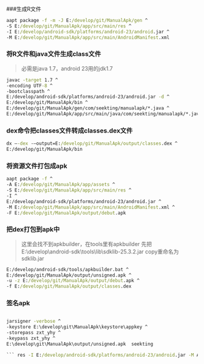 
###生成R文件
```cmd
aapt package -f -m -J E:/develop/git/ManualApk/gen ^
-S E:/develop/git/ManualApk/app/src/main/res ^
-I E:/develop/android-sdk/platforms/android-23/android.jar ^
-M E:/develop/git/ManualApk/app/src/main/AndroidManifest.xml

```




### 将R文件和java文件生成class文件
> 必需是java 1.7，android 23用的jdk1.7
```cmd
javac -target 1.7 ^
-encoding UTF-8 ^
-bootclasspath ^
E:/develop/android-sdk/platforms/android-23/android.jar -d ^
E:/develop/git/ManualApk/bin ^
E:/develop/git/ManualApk/gen/com/seekting/manualapk/*.java ^
E:/develop/git/ManualApk/app/src/main/java/com/seekting/manualapk/*.java

```
### dex命令把classes文件转成classes.dex文件

```cmd
dx –-dex -–output=E:/develop/git/ManualApk/output/classes.dex ^
E:/develop/git/ManualApk/bin


```

### 将资源文件打包成apk
```cmd
aapt package -f ^
-A E:/develop/git/ManualApk/app/assets ^
-S E:/develop/git/ManualApk/app/src/main/res ^
-I ^
E:/develop/android-sdk/platforms/android-23/android.jar ^
-M E:/develop/git/ManualApk/app/src/main/AndroidManifest.xml ^
-F E:/develop/git/ManualApk/output/debut.apk

```
### 把dex打包到apk中
> 这里会找不到apkbuilder，在tools里有apkbuilder
先把E:\develop\android-sdk\tools\lib\sdklib-25.3.2.jar copy重命名为sdklib.jar
```cmd
E:/develop/android-sdk/tools/apkbuilder.bat ^
E:/develop/git/ManualApk/output/unsigned.apk ^
-u -z E:/develop/git/ManualApk/output/debut.apk ^
-f E:/develop/git/ManualApk/output/classes.dex

```

### 签名apk
```cmd

jarsigner -verbose ^
-keystore E:\develop\git\ManualApk\keystore\appkey ^
-storepass zxt_yhy ^
-keypass zxt_yhy ^
E:\develop\git\ManualApk\output/unsigned.apk  seekting

``` res -I E:/develop/android-sdk/platforms/android-23/android.jar -M AndroidManifest.xml